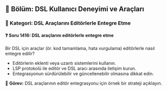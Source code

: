 ## 📘 Bölüm: DSL Kullanıcı Deneyimi ve Araçları  
### 🔹 Kategori: DSL Araçlarını Editörlerle Entegre Etme  
#### ❓ Soru 1416: DSL araçlarını editörlerle entegre etme

Bir DSL için araçlar (ör. kod tamamlama, hata vurgulama) editörlerle nasıl entegre edilir?

- Editörlerin eklenti veya uzantı sistemlerini kullanın.
- LSP protokolü ile editör ve DSL aracı arasında iletişim kurun.
- Entegrasyonun sürdürülebilir ve güncellenebilir olmasına dikkat edin.

🔧 **Görev:** DSL araçlarının editör entegrasyonu için örnek bir strateji açıklayın.
